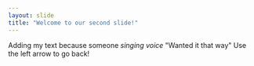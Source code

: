```yaml
---
layout: slide
title: "Welcome to our second slide!"
---
```

Adding my text because someone *singing voice* "Wanted it that way"
Use the left arrow to go back!
